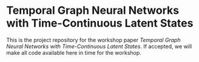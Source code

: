 # Temporal Graph Neural Networks with Time-Continuous Latent States
This is the project repository for the workshop paper *Temporal Graph Neural Networks with Time-Continuous Latent States*.
If accepted, we will make all code available here in time for the workshop.
